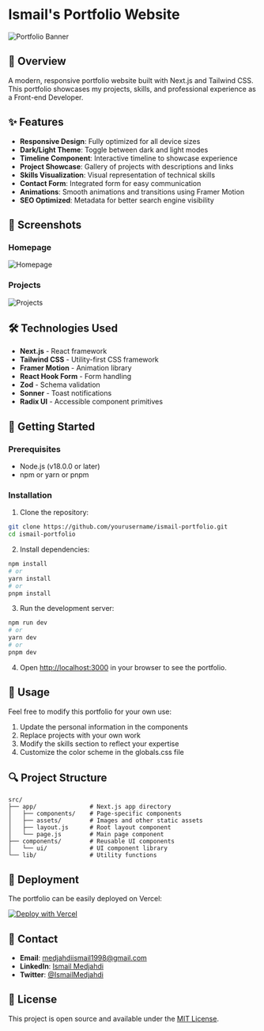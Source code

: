 # Ismail's Portfolio Website

![Portfolio Banner](https://i.ibb.co/4Vqx3ZV/image.png)

## 🌟 Overview

A modern, responsive portfolio website built with Next.js and Tailwind CSS. This portfolio showcases my projects, skills, and professional experience as a Front-end Developer.

## ✨ Features

- **Responsive Design**: Fully optimized for all device sizes
- **Dark/Light Theme**: Toggle between dark and light modes
- **Timeline Component**: Interactive timeline to showcase experience
- **Project Showcase**: Gallery of projects with descriptions and links
- **Skills Visualization**: Visual representation of technical skills
- **Contact Form**: Integrated form for easy communication
- **Animations**: Smooth animations and transitions using Framer Motion
- **SEO Optimized**: Metadata for better search engine visibility

## 📸 Screenshots

### Homepage
![Homepage](https://i.ibb.co/4Vqx3ZV/image.png)

### Projects
![Projects](https://i.ibb.co/xKJZv87H/image.jpg)

## 🛠️ Technologies Used

- **Next.js** - React framework
- **Tailwind CSS** - Utility-first CSS framework
- **Framer Motion** - Animation library
- **React Hook Form** - Form handling
- **Zod** - Schema validation
- **Sonner** - Toast notifications
- **Radix UI** - Accessible component primitives

## 🚀 Getting Started

### Prerequisites

- Node.js (v18.0.0 or later)
- npm or yarn or pnpm

### Installation

1. Clone the repository:
```bash
git clone https://github.com/yourusername/ismail-portfolio.git
cd ismail-portfolio
```

2. Install dependencies:
```bash
npm install
# or
yarn install
# or
pnpm install
```

3. Run the development server:
```bash
npm run dev
# or
yarn dev
# or
pnpm dev
```

4. Open [http://localhost:3000](http://localhost:3000) in your browser to see the portfolio.

## 📝 Usage

Feel free to modify this portfolio for your own use:

1. Update the personal information in the components
2. Replace projects with your own work
3. Modify the skills section to reflect your expertise
4. Customize the color scheme in the globals.css file

## 🔍 Project Structure

```
src/
├── app/               # Next.js app directory
│   ├── components/    # Page-specific components
│   ├── assets/        # Images and other static assets
│   ├── layout.js      # Root layout component
│   └── page.js        # Main page component
├── components/        # Reusable UI components
│   └── ui/            # UI component library
└── lib/               # Utility functions
```

## 🚢 Deployment

The portfolio can be easily deployed on Vercel:

[![Deploy with Vercel](https://vercel.com/button)](https://vercel.com/new/git/external?repository-url=https://github.com/yourusername/ismail-portfolio)

## 📧 Contact

- **Email**: medjahdiismail1998@gmail.com
- **LinkedIn**: [Ismail Medjahdi](https://www.linkedin.com/in/shan-ker-826a10257/)
- **Twitter**: [@IsmailMedjahdi](https://twitter.com/IsmailMedjahdi)

## 📄 License

This project is open source and available under the [MIT License](LICENSE).
